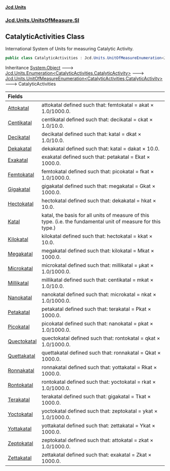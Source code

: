 #### [Jcd.Units](index 'index')
### [Jcd.Units.UnitsOfMeasure.SI](Jcd.Units.UnitsOfMeasure.SI 'Jcd.Units.UnitsOfMeasure.SI')

## CatalyticActivities Class

International System of Units for measuring Catalytic Activity.

```csharp
public class CatalyticActivities : Jcd.Units.UnitOfMeasureEnumeration<Jcd.Units.UnitsOfMeasure.SI.CatalyticActivities, Jcd.Units.UnitTypes.CatalyticActivity>
```

Inheritance [System.Object](https://docs.microsoft.com/en-us/dotnet/api/System.Object 'System.Object') &#129106; [Jcd.Units.Enumeration&lt;](Enumeration_TEnumeration,T_ 'Jcd.Units.Enumeration<TEnumeration,T>')[CatalyticActivities](CatalyticActivities 'Jcd.Units.UnitsOfMeasure.SI.CatalyticActivities')[,](Enumeration_TEnumeration,T_ 'Jcd.Units.Enumeration<TEnumeration,T>')[CatalyticActivity](CatalyticActivity 'Jcd.Units.UnitTypes.CatalyticActivity')[&gt;](Enumeration_TEnumeration,T_ 'Jcd.Units.Enumeration<TEnumeration,T>') &#129106; [Jcd.Units.UnitOfMeasureEnumeration&lt;](UnitOfMeasureEnumeration_TEnumeration,T_ 'Jcd.Units.UnitOfMeasureEnumeration<TEnumeration,T>')[CatalyticActivities](CatalyticActivities 'Jcd.Units.UnitsOfMeasure.SI.CatalyticActivities')[,](UnitOfMeasureEnumeration_TEnumeration,T_ 'Jcd.Units.UnitOfMeasureEnumeration<TEnumeration,T>')[CatalyticActivity](CatalyticActivity 'Jcd.Units.UnitTypes.CatalyticActivity')[&gt;](UnitOfMeasureEnumeration_TEnumeration,T_ 'Jcd.Units.UnitOfMeasureEnumeration<TEnumeration,T>') &#129106; CatalyticActivities

| Fields | |
| :--- | :--- |
| [Attokatal](CatalyticActivities.Attokatal 'Jcd.Units.UnitsOfMeasure.SI.CatalyticActivities.Attokatal') | attokatal defined such that: femtokatal = akat × 1.0/1000.0. |
| [Centikatal](CatalyticActivities.Centikatal 'Jcd.Units.UnitsOfMeasure.SI.CatalyticActivities.Centikatal') | centikatal defined such that: decikatal = ckat × 1.0/10.0. |
| [Decikatal](CatalyticActivities.Decikatal 'Jcd.Units.UnitsOfMeasure.SI.CatalyticActivities.Decikatal') | decikatal defined such that: katal = dkat × 1.0/10.0. |
| [Dekakatal](CatalyticActivities.Dekakatal 'Jcd.Units.UnitsOfMeasure.SI.CatalyticActivities.Dekakatal') | dekakatal defined such that: katal = dakat × 10.0. |
| [Exakatal](CatalyticActivities.Exakatal 'Jcd.Units.UnitsOfMeasure.SI.CatalyticActivities.Exakatal') | exakatal defined such that: petakatal = Ekat × 1000.0. |
| [Femtokatal](CatalyticActivities.Femtokatal 'Jcd.Units.UnitsOfMeasure.SI.CatalyticActivities.Femtokatal') | femtokatal defined such that: picokatal = fkat × 1.0/1000.0. |
| [Gigakatal](CatalyticActivities.Gigakatal 'Jcd.Units.UnitsOfMeasure.SI.CatalyticActivities.Gigakatal') | gigakatal defined such that: megakatal = Gkat × 1000.0. |
| [Hectokatal](CatalyticActivities.Hectokatal 'Jcd.Units.UnitsOfMeasure.SI.CatalyticActivities.Hectokatal') | hectokatal defined such that: dekakatal = hkat × 10.0. |
| [Katal](CatalyticActivities.Katal 'Jcd.Units.UnitsOfMeasure.SI.CatalyticActivities.Katal') | katal, the basis for all units of measure of this type. (i.e. the fundamental unit of measure for this type.) |
| [Kilokatal](CatalyticActivities.Kilokatal 'Jcd.Units.UnitsOfMeasure.SI.CatalyticActivities.Kilokatal') | kilokatal defined such that: hectokatal = kkat × 10.0. |
| [Megakatal](CatalyticActivities.Megakatal 'Jcd.Units.UnitsOfMeasure.SI.CatalyticActivities.Megakatal') | megakatal defined such that: kilokatal = Mkat × 1000.0. |
| [Microkatal](CatalyticActivities.Microkatal 'Jcd.Units.UnitsOfMeasure.SI.CatalyticActivities.Microkatal') | microkatal defined such that: millikatal = μkat × 1.0/1000.0. |
| [Millikatal](CatalyticActivities.Millikatal 'Jcd.Units.UnitsOfMeasure.SI.CatalyticActivities.Millikatal') | millikatal defined such that: centikatal = mkat × 1.0/10.0. |
| [Nanokatal](CatalyticActivities.Nanokatal 'Jcd.Units.UnitsOfMeasure.SI.CatalyticActivities.Nanokatal') | nanokatal defined such that: microkatal = nkat × 1.0/1000.0. |
| [Petakatal](CatalyticActivities.Petakatal 'Jcd.Units.UnitsOfMeasure.SI.CatalyticActivities.Petakatal') | petakatal defined such that: terakatal = Pkat × 1000.0. |
| [Picokatal](CatalyticActivities.Picokatal 'Jcd.Units.UnitsOfMeasure.SI.CatalyticActivities.Picokatal') | picokatal defined such that: nanokatal = pkat × 1.0/1000.0. |
| [Quectokatal](CatalyticActivities.Quectokatal 'Jcd.Units.UnitsOfMeasure.SI.CatalyticActivities.Quectokatal') | quectokatal defined such that: rontokatal = qkat × 1.0/1000.0. |
| [Quettakatal](CatalyticActivities.Quettakatal 'Jcd.Units.UnitsOfMeasure.SI.CatalyticActivities.Quettakatal') | quettakatal defined such that: ronnakatal = Qkat × 1000.0. |
| [Ronnakatal](CatalyticActivities.Ronnakatal 'Jcd.Units.UnitsOfMeasure.SI.CatalyticActivities.Ronnakatal') | ronnakatal defined such that: yottakatal = Rkat × 1000.0. |
| [Rontokatal](CatalyticActivities.Rontokatal 'Jcd.Units.UnitsOfMeasure.SI.CatalyticActivities.Rontokatal') | rontokatal defined such that: yoctokatal = rkat × 1.0/1000.0. |
| [Terakatal](CatalyticActivities.Terakatal 'Jcd.Units.UnitsOfMeasure.SI.CatalyticActivities.Terakatal') | terakatal defined such that: gigakatal = Tkat × 1000.0. |
| [Yoctokatal](CatalyticActivities.Yoctokatal 'Jcd.Units.UnitsOfMeasure.SI.CatalyticActivities.Yoctokatal') | yoctokatal defined such that: zeptokatal = ykat × 1.0/1000.0. |
| [Yottakatal](CatalyticActivities.Yottakatal 'Jcd.Units.UnitsOfMeasure.SI.CatalyticActivities.Yottakatal') | yottakatal defined such that: zettakatal = Ykat × 1000.0. |
| [Zeptokatal](CatalyticActivities.Zeptokatal 'Jcd.Units.UnitsOfMeasure.SI.CatalyticActivities.Zeptokatal') | zeptokatal defined such that: attokatal = zkat × 1.0/1000.0. |
| [Zettakatal](CatalyticActivities.Zettakatal 'Jcd.Units.UnitsOfMeasure.SI.CatalyticActivities.Zettakatal') | zettakatal defined such that: exakatal = Zkat × 1000.0. |
